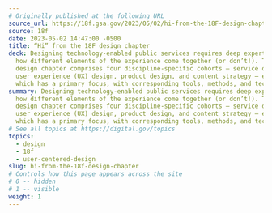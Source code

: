 ```yaml
---
# Originally published at the following URL
source_url: https://18f.gsa.gov/2023/05/02/hi-from-the-18F-design-chapter/
source: 18f
date: 2023-05-02 14:47:00 -0500
title: “Hi” from the 18F design chapter
deck: Designing technology-enabled public services requires deep expertise in
  how different elements of the experience come together (or don’t!). The 18F
  design chapter comprises four discipline-specific cohorts — service design,
  user experience (UX) design, product design, and content strategy — each of
  which has a primary focus, with corresponding tools, methods, and techniques.
summary: Designing technology-enabled public services requires deep expertise in
  how different elements of the experience come together (or don’t!). The 18F
  design chapter comprises four discipline-specific cohorts — service design,
  user experience (UX) design, product design, and content strategy — each of
  which has a primary focus, with corresponding tools, methods, and techniques.
# See all topics at https://digital.gov/topics
topics:
  - design
  - 18f
  - user-centered-design
slug: hi-from-the-18f-design-chapter
# Controls how this page appears across the site
# 0 -- hidden
# 1 -- visible
weight: 1
---
```


